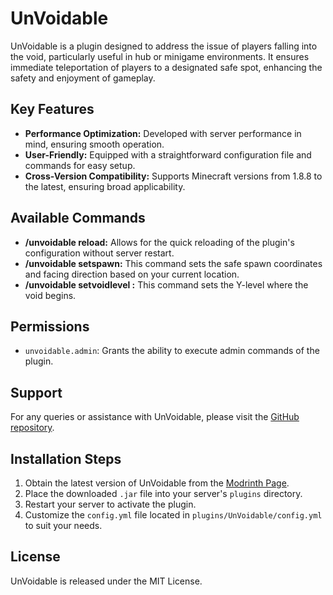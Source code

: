 # UnVoidable

UnVoidable is a plugin designed to address the issue of players falling into the void, particularly useful in hub or minigame environments. It ensures immediate teleportation of players to a designated safe spot, enhancing the safety and enjoyment of gameplay.

## Key Features

- **Performance Optimization:** Developed with server performance in mind, ensuring smooth operation.
- **User-Friendly:** Equipped with a straightforward configuration file and commands for easy setup.
- **Cross-Version Compatibility:** Supports Minecraft versions from 1.8.8 to the latest, ensuring broad applicability.

## Available Commands

- **/unvoidable reload:** Allows for the quick reloading of the plugin's configuration without server restart.
- **/unvoidable setspawn:** This command sets the safe spawn coordinates and facing direction based on your current location.
- **/unvoidable setvoidlevel <y-void-level>:** This command sets the Y-level where the void begins.

## Permissions

- `unvoidable.admin`: Grants the ability to execute admin commands of the plugin.

## Support

For any queries or assistance with UnVoidable, please visit the [GitHub repository](https://github.com/Furq07/UnVoidable/issues).

## Installation Steps

1. Obtain the latest version of UnVoidable from the [Modrinth Page](modrinth.com/plugin/unvoidable).
2. Place the downloaded `.jar` file into your server's `plugins` directory.
3. Restart your server to activate the plugin.
4. Customize the `config.yml` file located in `plugins/UnVoidable/config.yml` to suit your needs.

## License

UnVoidable is released under the MIT License.
